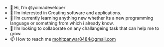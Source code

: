 - 👋 Hi, I’m @yoimadeveloper
- 👀 I’m interested in Creating software and applications.
- 🌱 I’m currently learning anything new whether its a new programming language or something from which i already know.  
- 💞️ I’m looking to collaborate on any challangeing task that can help me to grow.
- 📫 How to reach me mohitpanwar8484@gmail.com

<!---
yoimadeveloper/yoimadeveloper is a ✨ special ✨ repository because its `README.md` (this file) appears on your GitHub profile.
You can click the Preview link to take a look at your changes.
--->
